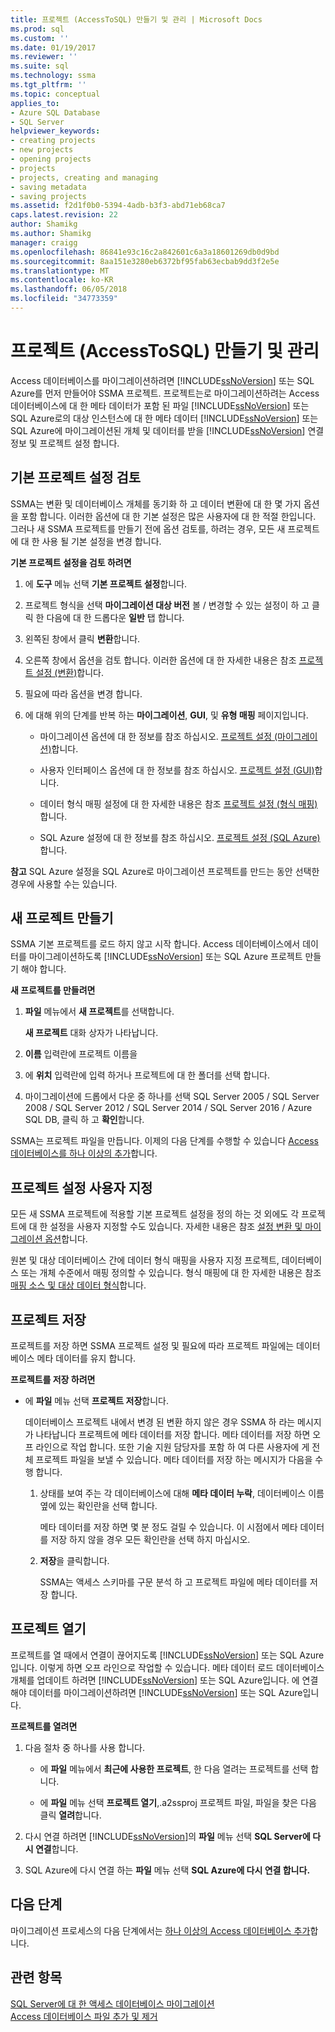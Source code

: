 ```yaml
---
title: 프로젝트 (AccessToSQL) 만들기 및 관리 | Microsoft Docs
ms.prod: sql
ms.custom: ''
ms.date: 01/19/2017
ms.reviewer: ''
ms.suite: sql
ms.technology: ssma
ms.tgt_pltfrm: ''
ms.topic: conceptual
applies_to:
- Azure SQL Database
- SQL Server
helpviewer_keywords:
- creating projects
- new projects
- opening projects
- projects
- projects, creating and managing
- saving metadata
- saving projects
ms.assetid: f2d1f0b0-5394-4adb-b3f3-abd71eb68ca7
caps.latest.revision: 22
author: Shamikg
ms.author: Shamikg
manager: craigg
ms.openlocfilehash: 86841e93c16c2a842601c6a3a18601269db0d9bd
ms.sourcegitcommit: 8aa151e3280eb6372bf95fab63ecbab9dd3f2e5e
ms.translationtype: MT
ms.contentlocale: ko-KR
ms.lasthandoff: 06/05/2018
ms.locfileid: "34773359"
---
```

# <a name="creating-and-managing-projects-accesstosql"></a>프로젝트 (AccessToSQL) 만들기 및 관리
Access 데이터베이스를 마이그레이션하려면 [!INCLUDE[ssNoVersion](../../includes/ssnoversion_md.md)] 또는 SQL Azure를 먼저 만들어야 SSMA 프로젝트. 프로젝트는로 마이그레이션하려는 Access 데이터베이스에 대 한 메타 데이터가 포함 된 파일 [!INCLUDE[ssNoVersion](../../includes/ssnoversion_md.md)] 또는 SQL Azure로의 대상 인스턴스에 대 한 메타 데이터 [!INCLUDE[ssNoVersion](../../includes/ssnoversion_md.md)] 또는 SQL Azure에 마이그레이션된 개체 및 데이터를 받을 [!INCLUDE[ssNoVersion](../../includes/ssnoversion_md.md)] 연결 정보 및 프로젝트 설정 합니다.  
  
## <a name="reviewing-default-project-settings"></a>기본 프로젝트 설정 검토  
SSMA는 변환 및 데이터베이스 개체를 동기화 하 고 데이터 변환에 대 한 몇 가지 옵션을 포함 합니다. 이러한 옵션에 대 한 기본 설정은 많은 사용자에 대 한 적절 한입니다. 그러나 새 SSMA 프로젝트를 만들기 전에 옵션 검토를, 하려는 경우, 모든 새 프로젝트에 대 한 사용 될 기본 설정을 변경 합니다.  
  
**기본 프로젝트 설정을 검토 하려면**  
  
1.  에 **도구** 메뉴 선택 **기본 프로젝트 설정**합니다.  
  
2.  프로젝트 형식을 선택 **마이그레이션 대상 버전** 볼 / 변경할 수 있는 설정이 하 고 클릭 한 다음에 대 한 드롭다운 **일반** 탭 합니다.  
  
3.  왼쪽된 창에서 클릭 **변환**합니다.  
  
4.  오른쪽 창에서 옵션을 검토 합니다. 이러한 옵션에 대 한 자세한 내용은 참조 [프로젝트 설정 (변환)](http://msdn.microsoft.com/en-us/bcebc635-c638-4ddb-924c-b9ccfef86388)합니다.  
  
5.  필요에 따라 옵션을 변경 합니다.  
  
6.  에 대해 위의 단계를 반복 하는 **마이그레이션**, **GUI**, 및 **유형 매핑** 페이지입니다.  
  
    -   마이그레이션 옵션에 대 한 정보를 참조 하십시오. [프로젝트 설정 (마이그레이션)](http://msdn.microsoft.com/en-us/4caebc9c-8680-4b99-a8fa-89c43161c95d)합니다.  
  
    -   사용자 인터페이스 옵션에 대 한 정보를 참조 하십시오. [프로젝트 설정 (GUI)](http://msdn.microsoft.com/en-us/cf06baf1-8714-48a3-95dc-781f6ca53693)합니다.  
  
    -   데이터 형식 매핑 설정에 대 한 자세한 내용은 참조 [프로젝트 설정 (형식 매핑)](http://msdn.microsoft.com/en-us/b87b9683-abed-4677-8c50-18bdba704655)합니다.  
  
    -   SQL Azure 설정에 대 한 정보를 참조 하십시오. [프로젝트 설정 (SQL Azure)](http://msdn.microsoft.com/en-us/bbb8a204-d0e4-4f0b-9709-271feb1f136e)합니다.  
  
**참고** SQL Azure 설정을 SQL Azure로 마이그레이션 프로젝트를 만드는 동안 선택한 경우에 사용할 수는 있습니다.  
  
## <a name="creating-new-projects"></a>새 프로젝트 만들기  
SSMA 기본 프로젝트를 로드 하지 않고 시작 합니다. Access 데이터베이스에서 데이터를 마이그레이션하도록 [!INCLUDE[ssNoVersion](../../includes/ssnoversion_md.md)] 또는 SQL Azure 프로젝트 만들기 해야 합니다.  
  
**새 프로젝트를 만들려면**  
  
1.  **파일** 메뉴에서 **새 프로젝트**를 선택합니다.  
  
    **새 프로젝트** 대화 상자가 나타납니다.  
  
2.  **이름** 입력란에 프로젝트 이름을  
  
3.  에 **위치** 입력란에 입력 하거나 프로젝트에 대 한 폴더를 선택 합니다.  
  
4.  마이그레이션에 드롭에서 다운 중 하나를 선택 SQL Server 2005 / SQL Server 2008 / SQL Server 2012 / SQL Server 2014 / SQL Server 2016 / Azure SQL DB, 클릭 하 고 **확인**합니다.  
  
SSMA는 프로젝트 파일을 만듭니다. 이제의 다음 단계를 수행할 수 있습니다 [Access 데이터베이스를 하나 이상의 추가](http://msdn.microsoft.com/en-us/e944c740-4c8a-4bc1-b0ed-be57bc06dced)합니다.  
  
## <a name="customizing-project-settings"></a>프로젝트 설정 사용자 지정  
모든 새 SSMA 프로젝트에 적용할 기본 프로젝트 설정을 정의 하는 것 외에도 각 프로젝트에 대 한 설정을 사용자 지정할 수도 있습니다. 자세한 내용은 참조 [설정 변환 및 마이그레이션 옵션](http://msdn.microsoft.com/en-us/0a7304df-2f35-4453-96ef-7ac83dea1167)합니다.  
  
원본 및 대상 데이터베이스 간에 데이터 형식 매핑을 사용자 지정 프로젝트, 데이터베이스 또는 개체 수준에서 매핑 정의할 수 있습니다. 형식 매핑에 대 한 자세한 내용은 참조 [매핑 소스 및 대상 데이터 형식](http://msdn.microsoft.com/en-us/b362a075-16e7-423f-b63f-e1e9f02844a9)합니다.  
  
## <a name="saving-projects"></a>프로젝트 저장  
프로젝트를 저장 하면 SSMA 프로젝트 설정 및 필요에 따라 프로젝트 파일에는 데이터베이스 메타 데이터를 유지 합니다.  
  
**프로젝트를 저장 하려면**  
  
-   에 **파일** 메뉴 선택 **프로젝트 저장**합니다.  
  
    데이터베이스 프로젝트 내에서 변경 된 변환 하지 않은 경우 SSMA 하 라는 메시지가 나타납니다 프로젝트에 메타 데이터를 저장 합니다. 메타 데이터를 저장 하면 오프 라인으로 작업 합니다. 또한 기술 지원 담당자를 포함 하 여 다른 사용자에 게 전체 프로젝트 파일을 보낼 수 있습니다. 메타 데이터를 저장 하는 메시지가 다음을 수행 합니다.  
  
    1.  상태를 보여 주는 각 데이터베이스에 대해 **메타 데이터 누락**, 데이터베이스 이름 옆에 있는 확인란을 선택 합니다.  
  
        메타 데이터를 저장 하면 몇 분 정도 걸릴 수 있습니다. 이 시점에서 메타 데이터를 저장 하지 않을 경우 모든 확인란을 선택 하지 마십시오.  
  
    2.  **저장**을 클릭합니다.  
  
        SSMA는 액세스 스키마를 구문 분석 하 고 프로젝트 파일에 메타 데이터를 저장 합니다.  
  
## <a name="opening-projects"></a>프로젝트 열기  
프로젝트를 열 때에서 연결이 끊어지도록 [!INCLUDE[ssNoVersion](../../includes/ssnoversion_md.md)] 또는 SQL Azure입니다. 이렇게 하면 오프 라인으로 작업할 수 있습니다. 메타 데이터 로드 데이터베이스 개체를 업데이트 하려면 [!INCLUDE[ssNoVersion](../../includes/ssnoversion_md.md)] 또는 SQL Azure입니다. 에 연결 해야 데이터를 마이그레이션하려면 [!INCLUDE[ssNoVersion](../../includes/ssnoversion_md.md)] 또는 SQL Azure입니다.  
  
**프로젝트를 열려면**  
  
1.  다음 절차 중 하나를 사용 합니다.  
  
    -   에 **파일** 메뉴에서 **최근에 사용한 프로젝트**, 한 다음 열려는 프로젝트를 선택 합니다.  
  
    -   에 **파일** 메뉴 선택 **프로젝트 열기**,.a2ssproj 프로젝트 파일, 파일을 찾은 다음 클릭 **열려**합니다.  
  
2.  다시 연결 하려면 [!INCLUDE[ssNoVersion](../../includes/ssnoversion_md.md)]의 **파일** 메뉴 선택 **SQL Server에 다시 연결**합니다.  
  
3.  SQL Azure에 다시 연결 하는 **파일** 메뉴 선택 **SQL Azure에 다시 연결 합니다.**  
  
## <a name="next-step"></a>다음 단계  
마이그레이션 프로세스의 다음 단계에서는 [하나 이상의 Access 데이터베이스 추가](http://msdn.microsoft.com/en-us/e944c740-4c8a-4bc1-b0ed-be57bc06dced)합니다.  
  
## <a name="see-also"></a>관련 항목  
[SQL Server에 대 한 액세스 데이터베이스 마이그레이션](http://msdn.microsoft.com/en-us/76a3abcf-2998-4712-9490-fe8d872c89ca)  
[Access 데이터베이스 파일 추가 및 제거](http://msdn.microsoft.com/en-us/e944c740-4c8a-4bc1-b0ed-be57bc06dced)  
  
